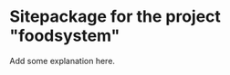 Sitepackage for the project "foodsystem"
==============================================================

Add some explanation here.
